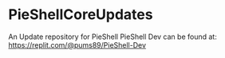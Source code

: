 # PieShellCoreUpdates
An Update repository for PieShell
PieShell Dev can be found at:
https://replit.com/@pums89/PieShell-Dev
